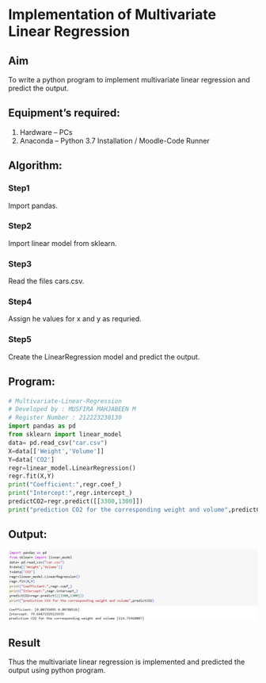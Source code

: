 # Implementation of Multivariate Linear Regression

## Aim

To write a python program to implement multivariate linear regression and predict the output.

## Equipment’s required:

1. Hardware – PCs
2. Anaconda – Python 3.7 Installation / Moodle-Code Runner

## Algorithm:

### Step1

Import pandas.

### Step2

Import linear model from sklearn.

### Step3

Read the files cars.csv.

### Step4

Assign he values for x and y as requried.

### Step5

Create the LinearRegression model and predict the output.

## Program:

```python
# Multivariate-Linear-Regression
# Developed by : MUSFIRA MAHJABEEN M
# Register Number : 212223230130
import pandas as pd
from sklearn import linear_model
data= pd.read_csv("car.csv")
X=data[['Weight','Volume']]
Y=data['CO2']
regr=linear_model.LinearRegression()
regr.fit(X,Y)
print("Coefficient:",regr.coef_)
print("Intercept:",regr.intercept_)
predictCO2=regr.predict([[3300,1300]])
print("prediction CO2 for the corresponding weight and volume",predictCO2)
```

## Output:

![output](output.png)

## Result

Thus the multivariate linear regression is implemented and predicted the output using python program.
